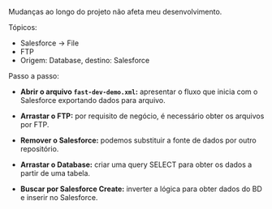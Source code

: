 Mudanças ao longo do projeto não afeta meu desenvolvimento.

Tópicos:
- Salesforce -> File
- FTP
- Origem: Database, destino: Salesforce

Passo a passo:

- **Abrir o arquivo `fast-dev-demo.xml`:** apresentar o fluxo
    que inicia com o Salesforce exportando dados para arquivo.

- **Arrastar o FTP:** por requisito de negócio, é necessário obter
    os arquivos por FTP.

- **Remover o Salesforce:** podemos substituir a fonte de dados 
    por outro repositório.

- **Arrastar o Database:** criar uma query SELECT para obter os
    dados a partir de uma tabela.

- **Buscar por Salesforce Create:** inverter a lógica para obter
    dados do BD e inserir no Salesforce.